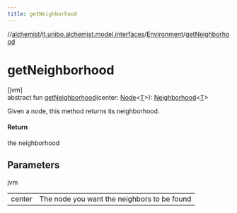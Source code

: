 ```yaml
---
title: getNeighborhood
---
```

//[alchemist](../../../index.html)/[it.unibo.alchemist.model.interfaces](../index.html)/[Environment](index.html)/[getNeighborhood](get-neighborhood.html)



# getNeighborhood



[jvm]\
abstract fun [getNeighborhood](get-neighborhood.html)(center: [Node](../-node/index.html)<[T](../../it.unibo.alchemist.core.interfaces/-scheduler/index.html)>): [Neighborhood](../-neighborhood/index.html)<[T](../../it.unibo.alchemist.core.interfaces/-scheduler/index.html)>



Given a node, this method returns its neighborhood.



#### Return



the neighborhood



## Parameters


jvm

| | |
|---|---|
| center | The node you want the neighbors to be found |




